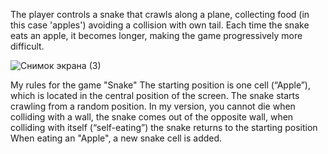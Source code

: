 The player controls a snake that crawls along a plane, collecting food (in this case 'apples') avoiding a collision with own tail. Each time the snake eats an apple, it becomes longer, making the game progressively more difficult.

![Снимок экрана (3)](https://github.com/user-attachments/assets/5586f628-2691-4075-9a4c-66c1ca8d5385)

My rules for the game "Snake"
The starting position is one cell (“Apple”), which is located in the central position of the screen.
The snake starts crawling from a random position.
In my version, you cannot die when colliding with a wall, the snake comes out of the opposite wall, when colliding with itself (“self-eating”) the snake returns to the starting position
When eating an "Apple", a new snake cell is added.
